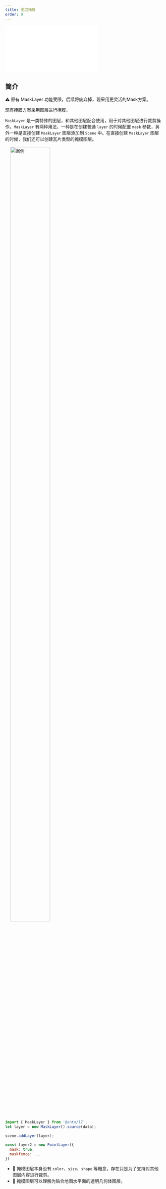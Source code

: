```yaml
---
title: 图层掩膜
order: 0
---
```


<embed src="@/docs/common/style.md"></embed>

## 简介

⚠️  原有 MaskLayer 功能受限，后续将废弃掉，现采用更灵活的Mask方案。

现有掩膜方案采用图层进行掩膜。








`MaskLayer` 是一类特殊的图层，和其他图层配合使用，用于对其他图层进行裁剪操作。`MaskLayer` 有两种用法，一种是在创建普通 `layer` 的时候配置 `mask` 参数，另外一种是直接创建 `MaskLayer` 图层添加到 `Scene` 中。在直接创建 `MaskLayer` 图层的时候，我们还可以创建瓦片类型的掩模图层。

<div>
  <div style="width:40%; margin: 16px;">
    <img  width="80%" alt="案例" src='https://gw.alipayobjects.com/mdn/rms_816329/afts/img/A*QUb2TY71GjIAAAAAAAAAAAAAARQnAQ'>
  </div>
</div>

```javascript
import { MaskLayer } from '@antv/l7';
let layer = new MaskLayer().source(data);

scene.addLayer(layer);

const layer2 = new PointLayer({
  mask: true,
  maskfence: ...
})
```

- 🌟 掩模图层本身没有 `color`、`size`、`shape` 等概念，存在只是为了支持对其他图层内容进行裁剪。
- 🌟 掩模图层可以理解为贴合地图水平面的透明几何体图层。

